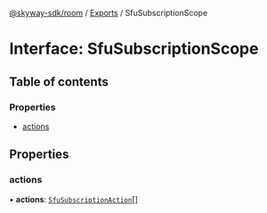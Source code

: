 [@skyway-sdk/room](../README.md) / [Exports](../modules.md) / SfuSubscriptionScope

# Interface: SfuSubscriptionScope

## Table of contents

### Properties

- [actions](SfuSubscriptionScope.md#actions)

## Properties

### actions

• **actions**: [`SfuSubscriptionAction`](../modules.md#sfusubscriptionaction)[]
